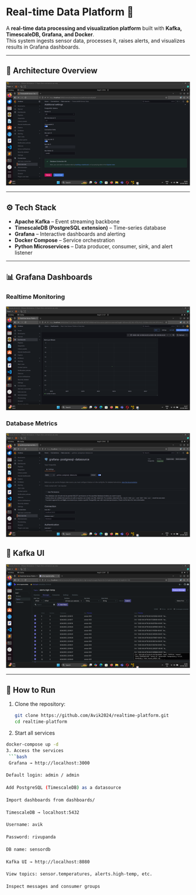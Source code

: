 # Real-time Data Platform 🚀

A **real-time data processing and visualization platform** built with **Kafka, TimescaleDB, Grafana, and Docker**.  
This system ingests sensor data, processes it, raises alerts, and visualizes results in Grafana dashboards.

---

## 📂 Architecture Overview
![System Architecture](assets/database_connection.png)

---

## ⚙️ Tech Stack
- **Apache Kafka** – Event streaming backbone
- **TimescaleDB (PostgreSQL extension)** – Time-series database
- **Grafana** – Interactive dashboards and alerting
- **Docker Compose** – Service orchestration
- **Python Microservices** – Data producer, consumer, sink, and alert listener

---

## 📊 Grafana Dashboards
### Realtime Monitoring
![Grafana Dashboard](assets/grafana_dashboard.png)

### Database Metrics
![Grafana Database](assets/graphana_database.png)


## 🔌 Kafka UI
![Kafka UI](assets/kafkaUI.png)

---

## 🚀 How to Run

1. Clone the repository:
   ```bash
   git clone https://github.com/Avik2024/realtime-platform.git
   cd realtime-platform
2. Start all services
  ```bash
  docker-compose up -d
3. Access the services
   ```bash
   Grafana → http://localhost:3000

Default login: admin / admin

Add PostgreSQL (TimescaleDB) as a datasource

Import dashboards from dashboards/

TimescaleDB → localhost:5432

Username: avik

Password: rivupanda

DB name: sensordb

Kafka UI → http://localhost:8080

View topics: sensor.temperatures, alerts.high-temp, etc.

Inspect messages and consumer groups
